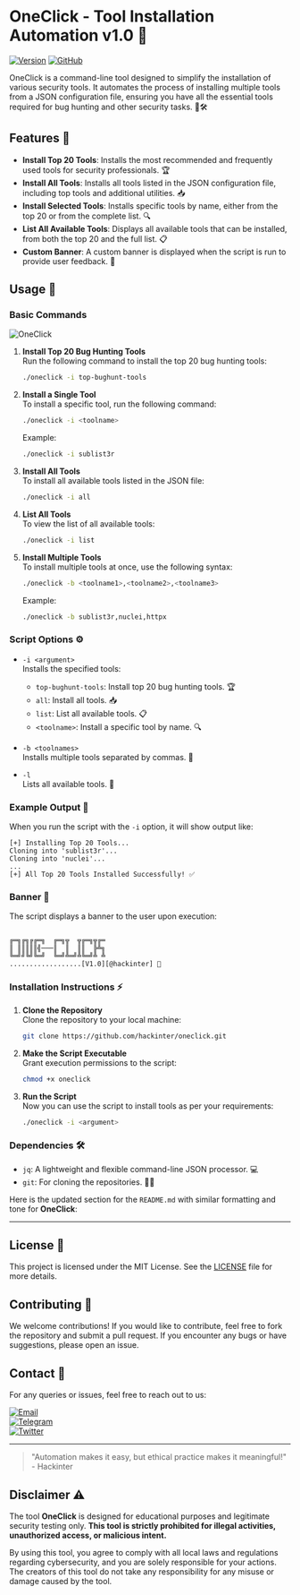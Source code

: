# OneClick - Tool Installation Automation v1.0 🚀
[![Version](https://img.shields.io/badge/Version-1.0.0-blue.svg)](https://github.com/hackinter/Archer/releases)
[![GitHub](https://img.shields.io/badge/GITHUB-HACKINTER-red.svg)](https://github.com/hackinter)

OneClick is a command-line tool designed to simplify the installation of various security tools. It automates the process of installing multiple tools from a JSON configuration file, ensuring you have all the essential tools required for bug hunting and other security tasks. 🔧🛠️

## Features 🌟

- **Install Top 20 Tools**: Installs the most recommended and frequently used tools for security professionals. 🏆
- **Install All Tools**: Installs all tools listed in the JSON configuration file, including top tools and additional utilities. 📥
- **Install Selected Tools**: Installs specific tools by name, either from the top 20 or from the complete list. 🔍
- **List All Available Tools**: Displays all available tools that can be installed, from both the top 20 and the full list. 📋
- **Custom Banner**: A custom banner is displayed when the script is run to provide user feedback. 🎨

## Usage 📝

### Basic Commands
![OneClick](https://github.com/hackinter/Template/blob/main/Screenshot%20from%202024-11-27%2017-49-56.png)

1. **Install Top 20 Bug Hunting Tools**  
   Run the following command to install the top 20 bug hunting tools:

 

   ```bash
   ./oneclick -i top-bughunt-tools
   ```

3. **Install a Single Tool**  
   To install a specific tool, run the following command:
   ```bash
   ./oneclick -i <toolname>
   ```
   Example:
   ```bash
   ./oneclick -i sublist3r
   ```

4. **Install All Tools**  
   To install all available tools listed in the JSON file:
   ```bash
   ./oneclick -i all
   ```

5. **List All Tools**  
   To view the list of all available tools:
   ```bash
   ./oneclick -i list
   ```

6. **Install Multiple Tools**  
   To install multiple tools at once, use the following syntax:
   ```bash
   ./oneclick -b <toolname1>,<toolname2>,<toolname3>
   ```
   Example:
   ```bash
   ./oneclick -b sublist3r,nuclei,httpx
   ```

### Script Options ⚙️

- `-i <argument>`  
  Installs the specified tools:
  - `top-bughunt-tools`: Install top 20 bug hunting tools. 🏆
  - `all`: Install all tools. 📥
  - `list`: List all available tools. 📋
  - `<toolname>`: Install a specific tool by name. 🔍
  
- `-b <toolnames>`  
  Installs multiple tools separated by commas. 🔄

- `-l`  
  Lists all available tools. 📜

### Example Output 💬

When you run the script with the `-i` option, it will show output like:
```
[+] Installing Top 20 Tools...
Cloning into 'sublist3r'...
Cloning into 'nuclei'...
...
[+] All Top 20 Tools Installed Successfully! ✅
```

### Banner 🎉

The script displays a banner to the user upon execution:

```

╔═╗╔╗╔╔═╗  ╔═╗╦  ╦╔═╗╦╔═
║ ║║║║║╣───║  ║  ║║  ╠╩╗
╚═╝╝╚╝╚═╝  ╚═╝╩═╝╩╚═╝╩ ╩
..................[V1.0][@hackinter] 🎨
```

### Installation Instructions ⚡

1. **Clone the Repository**  
   Clone the repository to your local machine:
   ```bash
   git clone https://github.com/hackinter/oneclick.git
   ```

2. **Make the Script Executable**  
   Grant execution permissions to the script:
   ```bash
   chmod +x oneclick
   ```

3. **Run the Script**  
   Now you can use the script to install tools as per your requirements:
   ```bash
   ./oneclick -i <argument>
   ```

### Dependencies 🛠️

- `jq`: A lightweight and flexible command-line JSON processor. 💻
- `git`: For cloning the repositories. 🧑‍💻

Here is the updated section for the `README.md` with similar formatting and tone for **OneClick**:

---

## License 📜
This project is licensed under the MIT License. See the [LICENSE](https://github.com/hackinter/oneclick/blob/main/LICENSE) file for more details.

## Contributing 🤝
We welcome contributions! If you would like to contribute, feel free to fork the repository and submit a pull request. If you encounter any bugs or have suggestions, please open an issue.

## Contact 📧
For any queries or issues, feel free to reach out to us:

[![Email](https://img.shields.io/badge/HACKINTER-MAIL-red.svg)](mailto:ceh.ec.counselor147@gmail.com)  
[![Telegram](https://img.shields.io/badge/HACKINTER-T.ME-blue.svg)](https://t.me/chat_with_hackinter_bot)  
[![Twitter](https://img.shields.io/badge/HACKINTER-TWITTER-black.svg)](https://x.com/_anonix_z)


---
> "Automation makes it easy, but ethical practice makes it meaningful!" - Hackinter

## Disclaimer ⚠️

The tool **OneClick** is designed for educational purposes and legitimate security testing only. **This tool is strictly prohibited for illegal activities, unauthorized access, or malicious intent.**

By using this tool, you agree to comply with all local laws and regulations regarding cybersecurity, and you are solely responsible for your actions. The creators of this tool do not take any responsibility for any misuse or damage caused by the tool.

